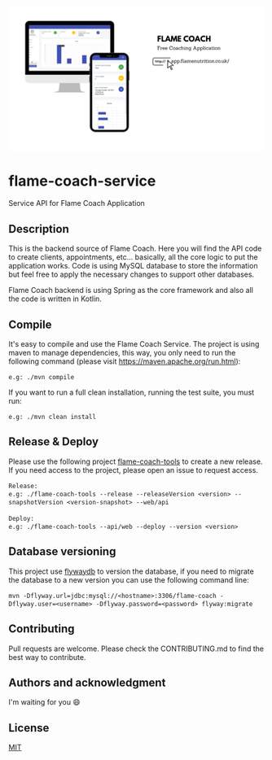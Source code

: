 <img src="./flameCoach.png?raw=true" 
data-canonical-src="./logo.png?raw=true"/>
# flame-coach-service
Service API for Flame Coach Application

## Description
This is the backend source of Flame Coach. Here you will find the API code to create clients, appointments, etc...
basically, all the core logic to put the application works. Code is using MySQL database to store the information 
but feel free to apply the necessary changes to support other databases.

Flame Coach backend is using Spring as the core framework and also all the code is written in Kotlin.

## Compile
It's easy to compile and use the Flame Coach Service. The project is using maven to manage dependencies, 
this way, you only need to run the following command (please visit https://maven.apache.org/run.html):
```
e.g: ./mvn compile
```

If you want to run a full clean installation, running the test suite, you must run:
```
e.g: ./mvn clean install
```

## Release & Deploy
Please use the following project [flame-coach-tools] to create a new release. 
If you need access to the project, please open an issue to request access.
```
Release:
e.g: ./flame-coach-tools --release --releaseVersion <version> --snapshotVersion <version-snapshot> --web/api

Deploy:
e.g: ./flame-coach-tools --api/web --deploy --version <version>
```

## Database versioning
This project use [flywaydb] to version the database, if you need to migrate the database 
to a new version you can use the following command line:
```
mvn -Dflyway.url=jdbc:mysql://<hostname>:3306/flame-coach -Dflyway.user=<username> -Dflyway.password=<password> flyway:migrate
```

## Contributing
Pull requests are welcome. Please check the CONTRIBUTING.md to find the best way to contribute.

## Authors and acknowledgment
I'm waiting for you :smile:

## License
[MIT]


[flywaydb]: https://flywaydb.org/documentation/usage/maven/
[flame-coach-tools]: https://github.com/FlameNutrition/flame-coach-tools
[mit]: https://choosealicense.com/licenses/mit/
